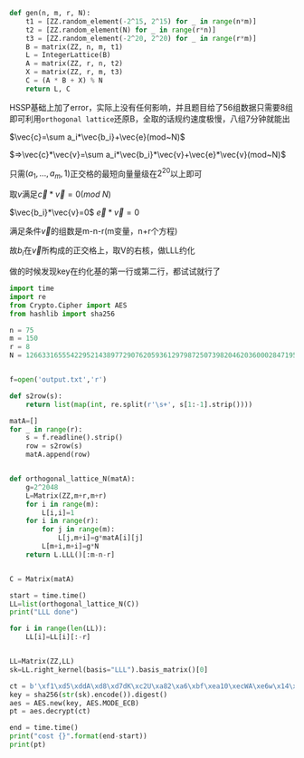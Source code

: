 ```python
def gen(n, m, r, N):
    t1 = [ZZ.random_element(-2^15, 2^15) for _ in range(n*m)]
    t2 = [ZZ.random_element(N) for _ in range(r*n)]
    t3 = [ZZ.random_element(-2^20, 2^20) for _ in range(r*m)]
    B = matrix(ZZ, n, m, t1)
    L = IntegerLattice(B)
    A = matrix(ZZ, r, n, t2)
    X = matrix(ZZ, r, m, t3)
    C = (A * B + X) % N
    return L, C
```

HSSP基础上加了error，实际上没有任何影响，并且题目给了56组数据只需要8组即可利用`orthogonal lattice`还原B，全取的话规约速度极慢，八组7分钟就能出

$\vec{c}=\sum a_i*\vec{b_i}+\vec{e}(mod~N)$

$=>\vec{c}*\vec{v}=\sum a_i*\vec{b_i}*\vec{v}+\vec{e}*\vec{v}(mod~N)$

只需$(a_1, ...,a_m,1)$正交格的最短向量量级在$2^{20}$以上即可

取$v$满足$\vec{c}*\vec{v}=0(mod~N)$

$\vec{b_i}*\vec{v}=0$    $\vec{e}*\vec{v}=0$

满足条件$\vec{v}$的组数是m-n-r(m变量，n+r个方程)

故$b_i$在$\vec{v}$所构成的正交格上，取V的右核，做LLL约化

做的时候发现key在约化基的第一行或第二行，都试试就行了

```python
import time
import re
from Crypto.Cipher import AES
from hashlib import sha256

n = 75
m = 150
r = 8
N = 126633165554229521438977290762059361297987250739820462036000284719563379254544315991201997343356439034674007770120263341747898897565056619503383631412169301973302667340133958109


f=open('output.txt','r')

def s2row(s):
    return list(map(int, re.split(r'\s+', s[1:-1].strip())))

matA=[]
for _ in range(r):
    s = f.readline().strip()
    row = s2row(s)
    matA.append(row)


def orthogonal_lattice_N(matA):
    g=2^2048
    L=Matrix(ZZ,m+r,m+r)
    for i in range(m):
        L[i,i]=1
    for i in range(r):
        for j in range(m):
            L[j,m+i]=g*matA[i][j]
        L[m+i,m+i]=g*N
    return L.LLL()[:m-n-r]


C = Matrix(matA)

start = time.time()
LL=list(orthogonal_lattice_N(C))
print("LLL done")

for i in range(len(LL)):
    LL[i]=LL[i][:-r]


LL=Matrix(ZZ,LL)
sk=LL.right_kernel(basis="LLL").basis_matrix()[0]

ct = b'\xf1\xd5\xddA\xd8\xd7dK\xc2U\xa82\xa6\xbf\xea10\xecWA\xe6w\x14\x8d\x1b\x8c?i\x02\xc2\xb5\xda'
key = sha256(str(sk).encode()).digest()
aes = AES.new(key, AES.MODE_ECB)
pt = aes.decrypt(ct)

end = time.time()
print("cost {}".format(end-start))
print(pt)
```

